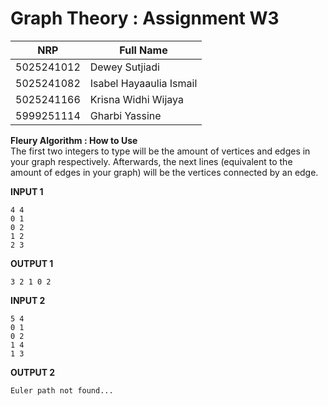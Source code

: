 # Graph Theory : Assignment W3
| NRP | Full Name |
|-----| ----------|
| 5025241012 | Dewey Sutjiadi |
| 5025241082 | Isabel Hayaaulia Ismail |
| 5025241166 | Krisna Widhi Wijaya |
| 5999251114 | Gharbi Yassine |


**Fleury Algorithm : How to Use**  
The first two integers to type will be the amount of vertices and edges in your graph respectively. Afterwards, the next lines (equivalent to the amount of edges in your graph) will be the vertices connected by an edge.


**INPUT 1**
```
4 4
0 1
0 2
1 2
2 3
```


**OUTPUT 1**
```
3 2 1 0 2
```

**INPUT 2**
```
5 4
0 1
0 2
1 4
1 3
```

**OUTPUT 2**
```
Euler path not found...
```
